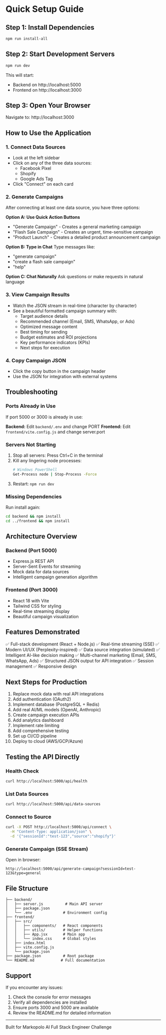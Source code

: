 # Quick Setup Guide

## Step 1: Install Dependencies
```bash
npm run install-all
```

## Step 2: Start Development Servers
```bash
npm run dev
```

This will start:
- Backend on http://localhost:5000
- Frontend on http://localhost:3000

## Step 3: Open Your Browser
Navigate to: http://localhost:3000

## How to Use the Application

### 1. Connect Data Sources
- Look at the left sidebar
- Click on any of the three data sources:
  - Facebook Pixel
  - Shopify
  - Google Ads Tag
- Click "Connect" on each card

### 2. Generate Campaigns
After connecting at least one data source, you have three options:

**Option A: Use Quick Action Buttons**
- "Generate Campaign" - Creates a general marketing campaign
- "Flash Sale Campaign" - Creates an urgent, time-sensitive campaign
- "Product Launch" - Creates a detailed product announcement campaign

**Option B: Type in Chat**
Type messages like:
- "generate campaign"
- "create a flash sale campaign"
- "help"

**Option C: Chat Naturally**
Ask questions or make requests in natural language

### 3. View Campaign Results
- Watch the JSON stream in real-time (character by character)
- See a beautiful formatted campaign summary with:
  - Target audience details
  - Recommended channel (Email, SMS, WhatsApp, or Ads)
  - Optimized message content
  - Best timing for sending
  - Budget estimates and ROI projections
  - Key performance indicators (KPIs)
  - Next steps for execution

### 4. Copy Campaign JSON
- Click the copy button in the campaign header
- Use the JSON for integration with external systems

## Troubleshooting

### Ports Already in Use
If port 5000 or 3000 is already in use:

**Backend:** Edit `backend/.env` and change PORT
**Frontend:** Edit `frontend/vite.config.js` and change server.port

### Servers Not Starting
1. Stop all servers: Press Ctrl+C in the terminal
2. Kill any lingering node processes:
   ```bash
   # Windows PowerShell
   Get-Process node | Stop-Process -Force
   ```
3. Restart: `npm run dev`

### Missing Dependencies
Run install again:
```bash
cd backend && npm install
cd ../frontend && npm install
```

## Architecture Overview

### Backend (Port 5000)
- Express.js REST API
- Server-Sent Events for streaming
- Mock data for data sources
- Intelligent campaign generation algorithm

### Frontend (Port 3000)
- React 18 with Vite
- Tailwind CSS for styling
- Real-time streaming display
- Beautiful campaign visualization

## Features Demonstrated

✅ Full-stack development (React + Node.js)
✅ Real-time streaming (SSE)
✅ Modern UI/UX (Perplexity-inspired)
✅ Data source integration (simulated)
✅ Intelligent AI-like decision making
✅ Multi-channel marketing (Email, SMS, WhatsApp, Ads)
✅ Structured JSON output for API integration
✅ Session management
✅ Responsive design

## Next Steps for Production

1. Replace mock data with real API integrations
2. Add authentication (OAuth2)
3. Implement database (PostgreSQL + Redis)
4. Add real AI/ML models (OpenAI, Anthropic)
5. Create campaign execution APIs
6. Add analytics dashboard
7. Implement rate limiting
8. Add comprehensive testing
9. Set up CI/CD pipeline
10. Deploy to cloud (AWS/GCP/Azure)

## Testing the API Directly

### Health Check
```bash
curl http://localhost:5000/api/health
```

### List Data Sources
```bash
curl http://localhost:5000/api/data-sources
```

### Connect to Source
```bash
curl -X POST http://localhost:5000/api/connect \
  -H "Content-Type: application/json" \
  -d '{"sessionId":"test-123","source":"shopify"}'
```

### Generate Campaign (SSE Stream)
Open in browser:
```
http://localhost:5000/api/generate-campaign?sessionId=test-123&type=general
```

## File Structure
```
├── backend/
│   ├── server.js          # Main API server
│   ├── package.json
│   └── .env              # Environment config
├── frontend/
│   ├── src/
│   │   ├── components/   # React components
│   │   ├── utils/        # Helper functions
│   │   ├── App.jsx       # Main app
│   │   └── index.css     # Global styles
│   ├── index.html
│   ├── vite.config.js
│   └── package.json
├── package.json          # Root package
└── README.md            # Full documentation
```

## Support

If you encounter any issues:
1. Check the console for error messages
2. Verify all dependencies are installed
3. Ensure ports 3000 and 5000 are available
4. Review the README.md for detailed information

---

Built for Markopolo AI Full Stack Engineer Challenge
